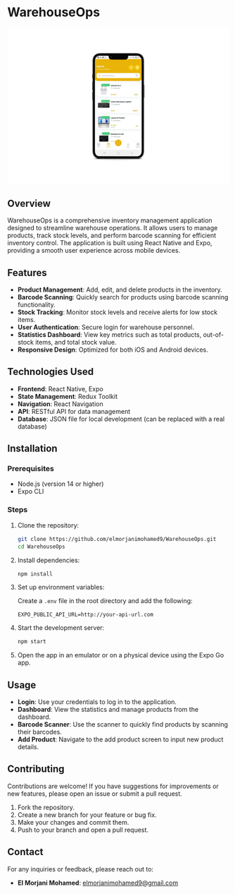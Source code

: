 # WarehouseOps

![WarehouseOps](assets/images/WarehouseOps.png)

## Overview

WarehouseOps is a comprehensive inventory management application designed to streamline warehouse operations. It allows users to manage products, track stock levels, and perform barcode scanning for efficient inventory control. The application is built using React Native and Expo, providing a smooth user experience across mobile devices.

## Features

- **Product Management**: Add, edit, and delete products in the inventory.
- **Barcode Scanning**: Quickly search for products using barcode scanning functionality.
- **Stock Tracking**: Monitor stock levels and receive alerts for low stock items.
- **User Authentication**: Secure login for warehouse personnel.
- **Statistics Dashboard**: View key metrics such as total products, out-of-stock items, and total stock value.
- **Responsive Design**: Optimized for both iOS and Android devices.

## Technologies Used

- **Frontend**: React Native, Expo
- **State Management**: Redux Toolkit
- **Navigation**: React Navigation
- **API**: RESTful API for data management
- **Database**: JSON file for local development (can be replaced with a real database)

## Installation

### Prerequisites

- Node.js (version 14 or higher)
- Expo CLI

### Steps

1. Clone the repository:

   ```bash
   git clone https://github.com/elmorjanimohamed9/WarehouseOps.git
   cd WarehouseOps
   ```

2. Install dependencies:

   ```bash
   npm install
   ```

3. Set up environment variables:

   Create a `.env` file in the root directory and add the following:

   ```
   EXPO_PUBLIC_API_URL=http://your-api-url.com
   ```

4. Start the development server:

   ```bash
   npm start
   ```

5. Open the app in an emulator or on a physical device using the Expo Go app.

## Usage

- **Login**: Use your credentials to log in to the application.
- **Dashboard**: View the statistics and manage products from the dashboard.
- **Barcode Scanner**: Use the scanner to quickly find products by scanning their barcodes.
- **Add Product**: Navigate to the add product screen to input new product details.

## Contributing

Contributions are welcome! If you have suggestions for improvements or new features, please open an issue or submit a pull request.

1. Fork the repository.
2. Create a new branch for your feature or bug fix.
3. Make your changes and commit them.
4. Push to your branch and open a pull request.

## Contact

For any inquiries or feedback, please reach out to:

- **El Morjani Mohamed**: [elmorjanimohamed9@gmail.com](mailto:elmorjanimohamed9@gmail.com)

